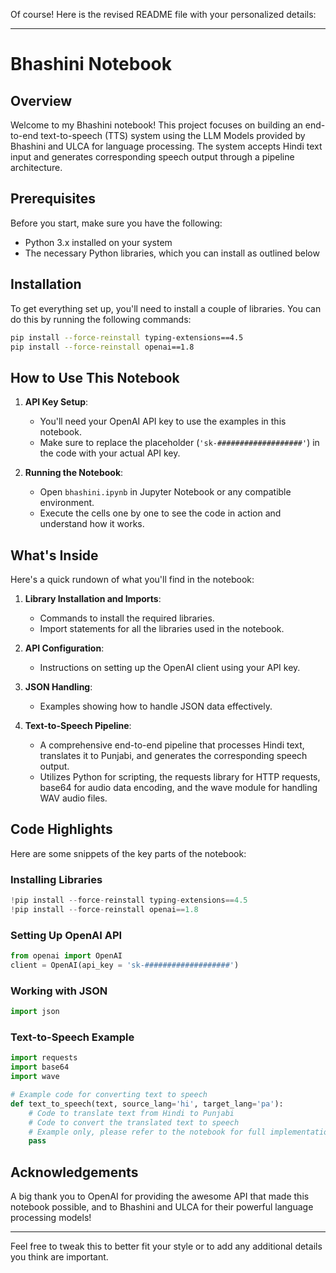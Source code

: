 Of course! Here is the revised README file with your personalized details:

---

# Bhashini Notebook

## Overview
Welcome to my Bhashini notebook! This project focuses on building an end-to-end text-to-speech (TTS) system using the LLM Models provided by Bhashini and ULCA for language processing. The system accepts Hindi text input and generates corresponding speech output through a pipeline architecture. 

## Prerequisites
Before you start, make sure you have the following:
- Python 3.x installed on your system
- The necessary Python libraries, which you can install as outlined below

## Installation
To get everything set up, you'll need to install a couple of libraries. You can do this by running the following commands:

```bash
pip install --force-reinstall typing-extensions==4.5
pip install --force-reinstall openai==1.8
```

## How to Use This Notebook
1. **API Key Setup**:
    - You'll need your OpenAI API key to use the examples in this notebook.
    - Make sure to replace the placeholder (`'sk-###################'`) in the code with your actual API key.

2. **Running the Notebook**:
    - Open `bhashini.ipynb` in Jupyter Notebook or any compatible environment.
    - Execute the cells one by one to see the code in action and understand how it works.

## What's Inside
Here's a quick rundown of what you'll find in the notebook:
1. **Library Installation and Imports**:
    - Commands to install the required libraries.
    - Import statements for all the libraries used in the notebook.

2. **API Configuration**:
    - Instructions on setting up the OpenAI client using your API key.

3. **JSON Handling**:
    - Examples showing how to handle JSON data effectively.

4. **Text-to-Speech Pipeline**:
    - A comprehensive end-to-end pipeline that processes Hindi text, translates it to Punjabi, and generates the corresponding speech output.
    - Utilizes Python for scripting, the requests library for HTTP requests, base64 for audio data encoding, and the wave module for handling WAV audio files.

## Code Highlights
Here are some snippets of the key parts of the notebook:

### Installing Libraries
```python
!pip install --force-reinstall typing-extensions==4.5
!pip install --force-reinstall openai==1.8
```

### Setting Up OpenAI API
```python
from openai import OpenAI
client = OpenAI(api_key = 'sk-###################')
```

### Working with JSON
```python
import json
```

### Text-to-Speech Example
```python
import requests
import base64
import wave

# Example code for converting text to speech
def text_to_speech(text, source_lang='hi', target_lang='pa'):
    # Code to translate text from Hindi to Punjabi
    # Code to convert the translated text to speech
    # Example only, please refer to the notebook for full implementation
    pass
```

## Acknowledgements
A big thank you to OpenAI for providing the awesome API that made this notebook possible, and to Bhashini and ULCA for their powerful language processing models!

---

Feel free to tweak this to better fit your style or to add any additional details you think are important.
